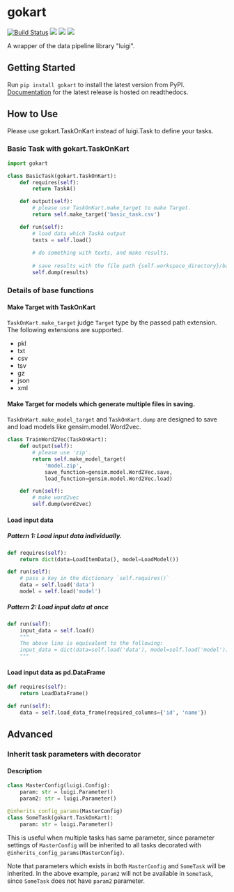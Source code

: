 # gokart

[![Build Status](https://travis-ci.org/m3dev/gokart.svg)](https://travis-ci.org/m3dev/gokart)
[![](https://readthedocs.org/projects/gokart/badge/?version=latest)](https://gokart.readthedocs.io/en/latest/)
[![](https://img.shields.io/pypi/v/gokart)](https://pypi.org/project/gokart/)
![](https://img.shields.io/pypi/l/gokart)

A wrapper of the data pipeline library "luigi".


## Getting Started
Run `pip install gokart` to install the latest version from PyPI. [Documentation](https://gokart.readthedocs.io/en/latest/) for the latest release is hosted on readthedocs.

## How to Use
Please use gokart.TaskOnKart instead of luigi.Task to define your tasks.


### Basic Task with gokart.TaskOnKart
```python
import gokart

class BasicTask(gokart.TaskOnKart):
    def requires(self):
        return TaskA()

    def output(self):
        # please use TaskOnKart.make_target to make Target.
        return self.make_target('basic_task.csv')

    def run(self):
        # load data which TaskA output
        texts = self.load()
        
        # do something with texts, and make results.
        
        # save results with the file path {self.workspace_directory}/basic_task_{unique_id}.csv
        self.dump(results)
``` 

### Details of base functions
#### Make Target with TaskOnKart
`TaskOnKart.make_target` judge `Target` type by the passed path extension. The following extensions are supported.
 
 - pkl
 - txt
 - csv
 - tsv
 - gz
 - json
 - xml

#### Make Target for models which generate multiple files in saving.
`TaskOnKart.make_model_target` and `TaskOnKart.dump` are designed to save and load models like gensim.model.Word2vec. 
```python
class TrainWord2Vec(TaskOnKart):
    def output(self):
        # please use 'zip'.
        return self.make_model_target(
            'model.zip', 
            save_function=gensim.model.Word2Vec.save,
            load_function=gensim.model.Word2Vec.load)

    def run(self):
        # make word2vec
        self.dump(word2vec)
```

#### Load input data
##### Pattern 1: Load input data individually.
```python
def requires(self):
    return dict(data=LoadItemData(), model=LoadModel())

def run(self):
    # pass a key in the dictionary `self.requires()`
    data = self.load('data')  
    model = self.load('model')
```

##### Pattern 2: Load input data at once
```python
def run(self):
    input_data = self.load()
    """
    The above line is equivalent to the following:
    input_data = dict(data=self.load('data'), model=self.load('model'))
    """
```


#### Load input data as pd.DataFrame
```python
def requires(self):
    return LoadDataFrame()

def run(self):
    data = self.load_data_frame(required_columns={'id', 'name'})  
```

## Advanced
### Inherit task parameters with decorator
#### Description
```python
class MasterConfig(luigi.Config):
    param: str = luigi.Parameter()
    param2: str = luigi.Parameter()

@inherits_config_params(MasterConfig)
class SomeTask(gokart.TaskOnKart):
    param: str = luigi.Parameter()
```

This is useful when multiple tasks has same parameter, since parameter settings of `MasterConfig`  will be inherited to all tasks decorated with `@inherits_config_params(MasterConfig)`.

Note that parameters which exists in both `MasterConfig` and `SomeTask` will be inherited.
In the above example, `param2` will not be available in `SomeTask`, since `SomeTask` does not have `param2` parameter.